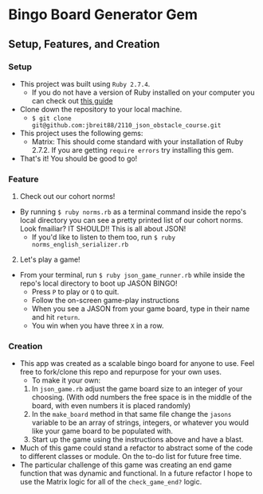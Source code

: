 # Bingo Board Generator Gem
## Setup, Features, and Creation

### Setup
- This project was built using `Ruby 2.7.4`.
  - If you do not have a version of Ruby installed on your computer you can check out [this guide](https://www.ruby-lang.org/en/documentation/installation/)
- Clone down the repository to your local machine.
  - `$ git clone git@github.com:jbreit88/2110_json_obstacle_course.git`
- This project uses the following gems:
  - Matrix: This should come standard with your installation of Ruby 2.7.2. If you are getting `require errors` try installing this gem.
- That's it! You should be good to go!

### Feature
1. Check out our cohort norms!
  - By running `$ ruby norms.rb` as a terminal command inside the repo's local directory you can see a pretty printed list of our cohort norms. Look fmailiar? IT SHOULD!! This is all about JSON!
    - If you'd like to listen to them too, run `$ ruby norms_english_serializer.rb` 
2. Let's play a game!
  - From your terminal, run `$ ruby json_game_runner.rb` while inside the repo's local directory to boot up JASON BINGO!
    - Press `P` to play or `Q` to quit.
    - Follow the on-screen game-play instructions
    - When you see a JASON from your game board, type in their name and hit `return`.
    - You win when you have three `X` in a row.
    
### Creation
- This app was created as a scalable bingo board for anyone to use. Feel free to fork/clone this repo and repurpose for your own uses. 
  - To make it your own:
  1. In `json_game.rb` adjust the game board size to an integer of your choosing. (With odd numbers the free space is in the middle of the board, with even numbers it is placed randomly)
  2. In the `make_board` method in that same file change the `jasons` variable to be an array of strings, integers, or whatever you would like your game board to be populated with.
  3. Start up the game using the instructions above and have a blast.
- Much of this game could stand a refactor to abstract some of the code to different classes or module. On the to-do list for future free time.
- The particular challenge of this game was creating an end game function that was dynamic and functional. In a future refactor I hope to use the Matrix logic for all of the `check_game_end?` logic.

